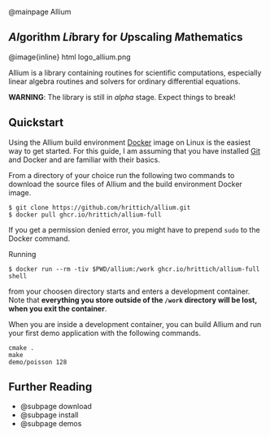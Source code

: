 @mainpage Allium

<h2><em>Al</em>gorithm <em>Li</em>brary for <em>U</em>pscaling <em>M</em>athematics</h2>

@image{inline} html logo_allium.png

Allium is a library containing routines for scientific computations,
especially linear algebra routines and solvers for ordinary differential
equations.

**WARNING**: The library is still in *alpha* stage. Expect things to break!

## Quickstart

Using the Allium build environment [Docker] image on Linux is the easiest way
to get started. For this guide, I am assuming that you have installed [Git]
and Docker and are familiar with their basics.

From a directory of your choice run the following two commands to
download the source files of Allium and the build environment Docker image.

    $ git clone https://github.com/hrittich/allium.git
    $ docker pull ghcr.io/hrittich/allium-full

If you get a permission denied error, you might have to prepend `sudo` to the
Docker command.

Running

    $ docker run --rm -tiv $PWD/allium:/work ghcr.io/hrittich/allium-full shell

from your choosen directory starts and enters a development container.
Note that **everything you store outside of the `/work` directory will be
lost, when you exit the container**.

When you are inside a development container, you can build Allium and run
your first demo application with the following commands.

    cmake .
    make
    demo/poisson 128

[Docker]: https://www.docker.com/
[Git]: https://git-scm.com/

## Further Reading

- @subpage download
- @subpage install
- @subpage demos
